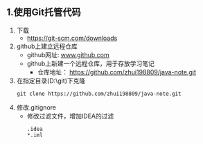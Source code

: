 ## 1.使用Git托管代码

1. 下载
    + https://git-scm.com/downloads
2. github上建立远程仓库
    + github网址: www.github.com
    + github上新建一个远程仓库，用于存放学习笔记
        + 仓库地址： https://github.com/zhui198809/java-note.git
3. 在指定目录(D:\git)下克隆
    ``` shell 
    git clone https://github.com/zhui198809/java-note.git
    ```
4. 修改.gitignore
    + 修改过滤文件，增加IDEA的过滤
        ``` shell 
        .idea
        *.iml
        ```
